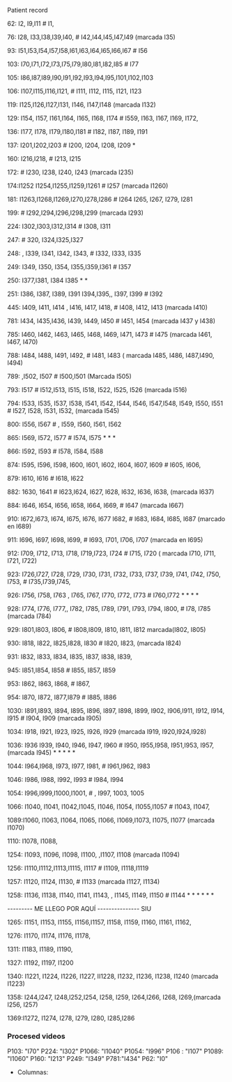 
Patient record

62: I2, I9,I11                          # I1,

76: I28, I33,I38,I39,I40,  #  I42,I44,I45,I47,I49    (marcada I35)

93: I51,I53,I54,I57,I58,I61,I63,I64,I65,I66,I67   #  I56

103: I70,I71,I72,I73,I75,I79,I80,I81,I82,I85        # I77

105: I86,I87,I89,I90,I91,I92,I93,I94,I95,I101,I102,I103

106: I107,I115,I116,I121,   # I111, I112, I115, I121, I123

119: I125,I126,I127,I131, I146, I147,I148                                  (marcada  I132)

129: I154, I157, I161,I164, I165, I168, I174  # I559, I163, I167, I169, I172,

136: I177, I178, I179,I180,I181   # I182, I187, I189, I191

137:  I201,I202,I203    # I200, I204, I208, I209                                *

160:  I216,I218,          # I213, I215

172:             # I230, I238, I240, I243                                   (marcada I235)

174:I1252 I1254,I1255,I1259,I1261           # I257          (marcada I1260)

181: I1263,I1268,I1269,I270,I278,I286  # I264 I265, I267, I279, I281


199:     # I292,I294,I296,I298,I299    (marcada I293)

224: I302,I303,I312,I314                  # I308, I311

247:                # 320, I324,I325,I327

248:  , I339, I341, I342, I343,   # I332, I333, I335

249: I349, I350, I354, I355,I359,I361                    # I357

250: I377,I381,   I384    I385                                               * *

251: I386, I387, I389, I391 I394,I395,, I397, I399       # I392

445:  I409, I411, I414 , I416, I417, I418,       # I408, I412, I413 (marcada I410)

781: I434, I435,I436, I439, I449, I450                    # I451, I454             (marcada I437 y I438)

785:  I460, I462, I463, I465, I468, I469, I471, I473 # I475 (marcada I461, I467, I470)

788:  I484, I488, I491, I492,    # I481, I483  ( marcada I485, I486, I487,I490, I494)

789: ,I502, I507  # I500,I501                    (Marcada I505)

793:  I517                   # I512,I513, I515, I518, I522, I525, I526  (marcada I516)

794: I533, I535, I537, I538, I541, I542, I544, I546, I547,I548, I549, I550, I551  #  I527, I528, I531, I532,    (marcada I545)

800: I556, I567 # , I559, I560, I561, I562

865: I569, I572, I577     # I574,  I575              * * *

866:    I592, I593        # I578, I584, I588

874: I595, I596, I598, I600, I601, I602, I604, I607, I609   # I605, I606,

879: I610, I616          # I618, I622

882:   1630, 1641  # I623,I624, I627, I628, I632, I636, I638,                  (marcada I637)

884: I646,   I654, I656, I658, I664, I669,    # I647     (marcada I667)

910: I672,I673, I674, I675, I676, I677 I682,         #  I683, I684, I685, I687                           (marcado en I689)

911:  I696,  I697, I698, I699,      # I693, I701, I706, I707    (marcada en I695)

912:  I709, I712, I713,  I718, I719,I723, I724  # I715, I720    ( marcada I710, I711, I721, I722)

923: I726,I727, I728, I729, I730, I731, I732, I733, I737, I739, I741, I742, I750, I753,   #   I735,I739,I745,

926:  I756, I758,  I763 , I765, I767,  I770,  I772, I773     #  I760,I772      * * * *

928: I774, I776, I777,, I782, I785, I789, I791, I793, I794, I800,                 # I78, I785  (marcada I784)

929: I801,I803, I806,  # I808,I809, I810, I811, I812       marcada(I802, I805)

930: I818, I822, I825,I828, I830     # I820, I823,     (marcada I824)    

931: I832, I833, I834, I835, I837, I838, I839,

945: I851,I854,  I858  # I855, I857, I859

953: I862, I863, I868,  # I867, 

954: I870, I872, I877,I879             # I885, I886

1030:  I891,I893, I894, I895, I896, I897, I898, I899, I902, I906,I911, I912, I914, I915         # I904, I909 (marcada I905)

1034: I918, I921, I923, I925, I926, I929 (marcada I919, I920,I924,I928)

1036: I936  I939, I940, I946, I947, I960   # I950,  I955,I958,  I951,I953, I957,  (marcada I945)    * * * * *

1044:  I964,I968, I973, I977, I981,      # I961,I962, I983

1046: I986, I988, I992, I993  #  I984,  I994 

1054: I996,I999,I1000,I1001,  # , I997, 1003, 1005

1066:  I1040, I1041, I1042,I1045, I1046, I1054, I1055,I1057  # I1043, I1047,

1089:I1060, I1063, I1064, I1065, I1066, I1069,I1073, I1075, I1077 (marcada I1070)

1110:  I1078, I1088,

1254: I1093, I1096, I1098, I1100, ,I1107, I1108      (marcada I1094)

1256:  I1110,I1112,I1113,I1115, I1117 # I1109, I1118,I1119

1257: I1120, I1124, I1130,                  # I1133    (marcada I1127, I1134)

1258:  I1136, I1138, I1140, I1141, I1143, , I1145, I1149, I1150         # I1144       * * * * * *

---------  ME LLEGO POR AQUÍ --------------- SIU

1265: I1151, I1153, I1155, I1156,I1157, I1158, I1159, I1160, I1161, I1162,

1276: I1170, I1174, I1176, I1178,

1311: I1183, I1189, I1190,

1327: I1192, I1197, I1200

1340: I1221, I1224, I1226, I1227, II1228, I1232, I1236, I1238, I1240 (marcada I1223)

1358: I244,I247, I248,I252,I254, I258, I259, I264,I266, I268, I269,(marcada I256, I257)

1369:I1272, I1274, I278, I279, I280, I285,I286


### Procesed videos

P103: "I70"
P224: "I302"
P1066: "I1040"
P1054: "I996"
P106 : "I107"
P1089: "I1060"
P160: "I213"
P249: "I349"
P781:"I434"
P62: "I0"


- Columnas: